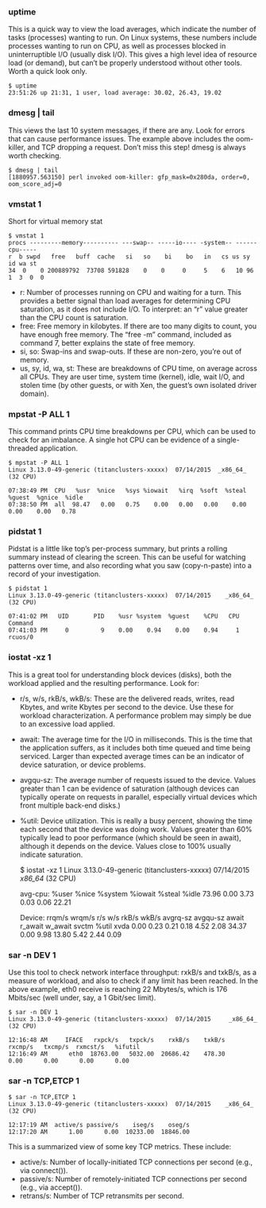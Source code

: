 ### uptime

This is a quick way to view the load averages, which indicate the number of tasks (processes) wanting to run. On Linux systems, these numbers include processes wanting to run on CPU, as well as processes blocked in uninterruptible I/O (usually disk I/O). This gives a high level idea of resource load (or demand), but can’t be properly understood without other tools. Worth a quick look only.

    $ uptime
    23:51:26 up 21:31, 1 user, load average: 30.02, 26.43, 19.02

### dmesg | tail

This views the last 10 system messages, if there are any. Look for errors that can cause performance issues. The example above includes the oom-killer, and TCP dropping a request. Don’t miss this step! dmesg is always worth checking.

    $ dmesg | tail
    [1880957.563150] perl invoked oom-killer: gfp_mask=0x280da, order=0, oom_score_adj=0

### vmstat 1

Short for virtual memory stat

    $ vmstat 1
    procs ---------memory---------- ---swap-- -----io---- -system-- ------cpu-----
    r  b swpd   free   buff  cache   si   so    bi    bo   in   cs us sy id wa st
    34  0    0 200889792  73708 591828    0    0     0     5    6   10 96  1  3  0  0

* r: Number of processes running on CPU and waiting for a turn. This provides a better signal than load averages for determining CPU saturation, as it does not include I/O. To interpret: an “r” value greater than the CPU count is saturation.
* free: Free memory in kilobytes. If there are too many digits to count, you have enough free memory. The “free -m” command, included as command 7, better explains the state of free memory.
* si, so: Swap-ins and swap-outs. If these are non-zero, you’re out of memory.
* us, sy, id, wa, st: These are breakdowns of CPU time, on average across all CPUs. They are user time, system time (kernel), idle, wait I/O, and stolen time (by other guests, or with Xen, the guest’s own isolated driver domain).

### mpstat -P ALL 1

This command prints CPU time breakdowns per CPU, which can be used to check for an imbalance. A single hot CPU can be evidence of a single-threaded application.

    $ mpstat -P ALL 1
    Linux 3.13.0-49-generic (titanclusters-xxxxx)  07/14/2015  _x86_64_ (32 CPU)

    07:38:49 PM  CPU   %usr  %nice   %sys %iowait   %irq  %soft  %steal  %guest  %gnice  %idle
    07:38:50 PM  all  98.47   0.00   0.75    0.00   0.00   0.00    0.00    0.00    0.00   0.78

### pidstat 1

Pidstat is a little like top’s per-process summary, but prints a rolling summary instead of clearing the screen. This can be useful for watching patterns over time, and also recording what you saw (copy-n-paste) into a record of your investigation.

    $ pidstat 1
    Linux 3.13.0-49-generic (titanclusters-xxxxx)  07/14/2015    _x86_64_    (32 CPU)

    07:41:02 PM   UID       PID    %usr %system  %guest    %CPU   CPU  Command
    07:41:03 PM     0         9    0.00    0.94    0.00    0.94     1  rcuos/0

### iostat -xz 1

This is a great tool for understanding block devices (disks), both the workload applied and the resulting performance. Look for:
* r/s, w/s, rkB/s, wkB/s: These are the delivered reads, writes, read Kbytes, and write Kbytes per second to the device. Use these for workload characterization. A performance problem may simply be due to an excessive load applied.
* await: The average time for the I/O in milliseconds. This is the time that the application suffers, as it includes both time queued and time being serviced. Larger than expected average times can be an indicator of device saturation, or device problems.
* avgqu-sz: The average number of requests issued to the device. Values greater than 1 can be evidence of saturation (although devices can typically operate on requests in parallel, especially virtual devices which front multiple back-end disks.)
* %util: Device utilization. This is really a busy percent, showing the time each second that the device was doing work. Values greater than 60% typically lead to poor performance (which should be seen in await), although it depends on the device. Values close to 100% usually indicate saturation.


    $ iostat -xz 1
    Linux 3.13.0-49-generic (titanclusters-xxxxx)  07/14/2015  _x86_64_ (32 CPU)

    avg-cpu:  %user   %nice %system %iowait  %steal   %idle
    73.96    0.00    3.73    0.03    0.06   22.21

    Device:   rrqm/s   wrqm/s     r/s     w/s    rkB/s    wkB/s avgrq-sz avgqu-sz   await r_await w_await  svctm  %util
    xvda        0.00     0.23    0.21    0.18     4.52     2.08    34.37     0.00    9.98   13.80    5.42   2.44   0.09

### sar -n DEV 1

Use this tool to check network interface throughput: rxkB/s and txkB/s, as a measure of workload, and also to check if any limit has been reached. In the above example, eth0 receive is reaching 22 Mbytes/s, which is 176 Mbits/sec (well under, say, a 1 Gbit/sec limit).

    $ sar -n DEV 1
    Linux 3.13.0-49-generic (titanclusters-xxxxx)  07/14/2015     _x86_64_    (32 CPU)

    12:16:48 AM     IFACE   rxpck/s   txpck/s    rxkB/s    txkB/s   rxcmp/s   txcmp/s  rxmcst/s   %ifutil
    12:16:49 AM      eth0  18763.00   5032.00  20686.42    478.30      0.00      0.00      0.00      0.00

### sar -n TCP,ETCP 1

    $ sar -n TCP,ETCP 1
    Linux 3.13.0-49-generic (titanclusters-xxxxx)  07/14/2015    _x86_64_    (32 CPU)

    12:17:19 AM  active/s passive/s    iseg/s    oseg/s
    12:17:20 AM      1.00      0.00  10233.00  18846.00

This is a summarized view of some key TCP metrics. These include:
* active/s: Number of locally-initiated TCP connections per second (e.g., via connect()).
* passive/s: Number of remotely-initiated TCP connections per second (e.g., via accept()).
* retrans/s: Number of TCP retransmits per second.